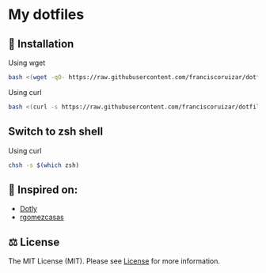 # My dotfiles 

## 🚀 Installation

Using wget
```bash
bash <(wget -qO- https://raw.githubusercontent.com/franciscoruizar/dotfiles/HEAD/installer)
```

Using curl
```bash
bash <(curl -s https://raw.githubusercontent.com/franciscoruizar/dotfiles/HEAD/installer)
```

## Switch to zsh shell
Using curl
```bash
chsh -s $(which zsh)
```

## 🥳 Inspired on:
- [Dotly]("https://github.com/CodelyTV/dotly")
- [rgomezcasas]("https://github.com/rgomezcasas/dotfiles")


## ⚖️ License
The MIT License (MIT). Please see [License](LICENSE) for more information.